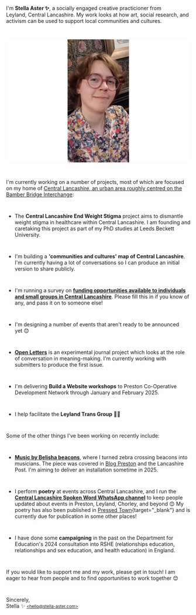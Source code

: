
<style>
header { display: none; }
figcaption { font-size: small; }
p { margin: 3em 0; }
figure { margin: 3em 2em; }
</style>


I'm **Stella Aster&nbsp;✨**, a socially engaged creative practicioner from Leyland,&nbsp;Central Lancashire. My work looks at how art, social research, and activism can be used to support local communities and cultures.

![A selfie I took in a pub in Wigan in January 2025. I'm looking at the camera and smiling, wearing my large round glasses and a multicoloured dress.](20250111_171859.jpg)



I'm currently working on a number of projects, most of which are focused on my home of [Central Lancashire, an urban area roughly centred on the Bamber Bridge Interchange](https://www.openstreetmap.org/?mlat=53.7154&mlon=-2.6613#map=12/53.7154/-2.6613):

- The **Central Lancashire End Weight Stigma** project aims to dismantle weight stigma in healthcare within Central Lancashire. I am founding and caretaking this project as part of my PhD studies at Leeds Beckett University.

- I'm building a **'communities and cultures' map of Central Lancashire**. I'm currently having a lot of conversations so I can produce an initial version to share publicly.

- I'm running a survey on [**funding opportunities available to individuals and small groups in Central Lancashire**](https://docs.google.com/forms/d/e/1FAIpQLSe0F6q5CbDGJKjWwzNzRyeHnCDCnHU8G5ePHPvuAea1E7lXwg/viewform). Please fill this in if you know of any, and pass it on to someone else!

- I'm designing a number of events that aren't ready to be announced yet&nbsp;😊

- [**Open Letters**](https://stella-aster.com/open-letters) is an experimental journal project which looks at the role of conversation in meaning-making. I'm currently working with submitters to produce the first issue.

- I'm delivering **Build a Website workshops** to Preston Co-Operative Development Network through January and February 2025.

- I help facilitate the **Leyland Trans Group**&nbsp;🏳️‍⚧️



Some of the other things I've been working on recently include:

- [**Music by Belisha beacons**](https://music-by-belisha-beacons.co.uk/), where I turned zebra crossing beacons into musicians. The piece was covered in [Blog Preston](https://www.blogpreston.co.uk/2024/12/new-living-data-music-piece-by-leyland-artist-stars-two-sets-of-belisha-beacons/) and the Lancashire Post. I'm aiming to deliver an installation sometime in 2025.

- I perform **poetry** at events across Central Lancashire, and I run the [**Central Lancashire Spoken Word WhatsApp channel**](https://whatsapp.com/channel/0029Vb3z0ASJP210e0AEI21V) to keep people updated about events in Preston, Leyland, Chorley, and beyond&nbsp;😊 My poetry has also been published in [Pressed Town](https://www.instagram.com/pressedtown/){target="_blank"} and is currently due for publication in some other places!

- I have done some **campaigning** in the past on the Department for Education's 2024 consultation into RSHE (relationships education, relationships and sex education, and health education) in England.



If you would like to support me and my work, please get in touch! I am eager to hear from people and to find opportunities to work together 😊

Sincerely,  
Stella ✨ [<small>\<hello@stella-aster.com\></small>](mailto:hello@stella-aster.com)  
